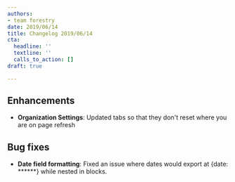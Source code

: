 ```yaml
---
authors:
- team forestry
date: 2019/06/14
title: Changelog 2019/06/14
cta:
  headline: ''
  textline: ''
  calls_to_action: []
draft: true

---
```

## Enhancements

* **Organization Settings**: Updated tabs so that they don't reset where you are on page refresh

## Bug fixes

* **Date field formatting**: Fixed an issue where dates would export at {date: ******} while nested in blocks.